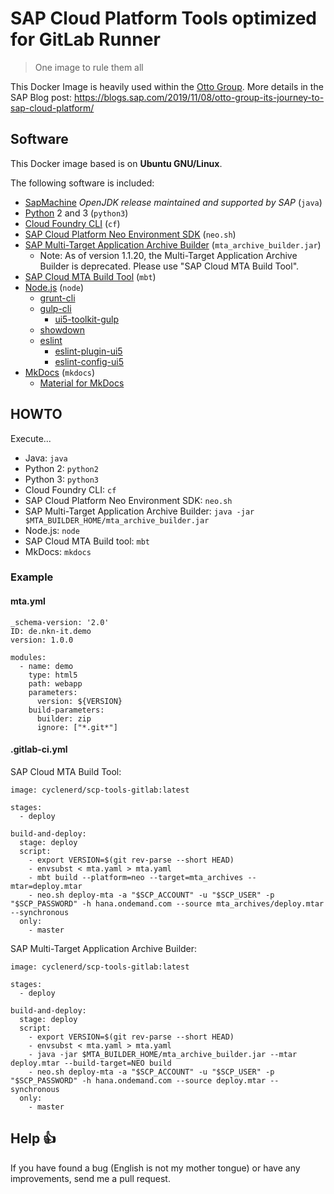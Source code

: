 # SAP Cloud Platform Tools optimized for GitLab Runner

> One image to rule them all

This Docker Image is heavily used within the [Otto Group](https://www.ottogroup.com/).
More details in the SAP Blog post: <https://blogs.sap.com/2019/11/08/otto-group-its-journey-to-sap-cloud-platform/>

## Software

This Docker image based is on **Ubuntu GNU/Linux**.

The following software is included:

* [SapMachine](https://sap.github.io/SapMachine/) *OpenJDK release maintained and supported by SAP* (`java`)
* [Python](https://www.python.org/) 2 and 3 (`python3`)
* [Cloud Foundry CLI](https://docs.cloudfoundry.org/cf-cli/) (`cf`)
* [SAP Cloud Platform Neo Environment SDK](https://tools.hana.ondemand.com/#cloud) (`neo.sh`)
* [SAP Multi-Target Application Archive Builder](https://help.sap.com/viewer/58746c584026430a890170ac4d87d03b/Cloud/en-US/ba7dd5a47b7a4858a652d15f9673c28d.html) (`mta_archive_builder.jar`)
  * Note: As of version 1.1.20, the Multi-Target Application Archive Builder is deprecated. Please use "SAP Cloud MTA Build Tool".
* [SAP Cloud MTA Build Tool](https://sap.github.io/cloud-mta-build-tool/) (`mbt`)
* [Node.js](https://nodejs.org/) (`node`)
  * [grunt-cli](https://www.npmjs.com/package/grunt-cli)
  * [gulp-cli](https://www.npmjs.com/package/gulp-cli)
    * [ui5-toolkit-gulp](https://www.npmjs.com/package/ui5-toolkit-gulp)
  * [showdown](https://www.npmjs.com/package/showdown)
  * [eslint](https://www.npmjs.com/package/eslint)
    * [eslint-plugin-ui5](https://www.npmjs.com/package/eslint-plugin-ui5)
    * [eslint-config-ui5](https://www.npmjs.com/package/eslint-config-ui5)
* [MkDocs](https://www.mkdocs.org/) (`mkdocs`)
  * [Material for MkDocs](https://squidfunk.github.io/mkdocs-material/)

## HOWTO

Execute...

* Java: `java`
* Python 2: `python2`
* Python 3: `python3`
* Cloud Foundry CLI: `cf`
* SAP Cloud Platform Neo Environment SDK: `neo.sh`
* SAP Multi-Target Application Archive Builder: `java -jar $MTA_BUILDER_HOME/mta_archive_builder.jar`
* Node.js: `node`
* SAP Cloud MTA Build tool: `mbt`
* MkDocs: `mkdocs`

### Example

#### mta.yml

```
_schema-version: '2.0'
ID: de.nkn-it.demo
version: 1.0.0

modules:
  - name: demo
    type: html5
    path: webapp
    parameters:
      version: ${VERSION}
    build-parameters:
      builder: zip
      ignore: ["*.git*"]
```

#### .gitlab-ci.yml

SAP Cloud MTA Build Tool:

```
image: cyclenerd/scp-tools-gitlab:latest

stages:
  - deploy

build-and-deploy:
  stage: deploy
  script:
    - export VERSION=$(git rev-parse --short HEAD)
    - envsubst < mta.yaml > mta.yaml
    - mbt build --platform=neo --target=mta_archives --mtar=deploy.mtar
    - neo.sh deploy-mta -a "$SCP_ACCOUNT" -u "$SCP_USER" -p "$SCP_PASSWORD" -h hana.ondemand.com --source mta_archives/deploy.mtar --synchronous
  only:
    - master
```

SAP Multi-Target Application Archive Builder:

```
image: cyclenerd/scp-tools-gitlab:latest

stages:
  - deploy

build-and-deploy:
  stage: deploy
  script:
    - export VERSION=$(git rev-parse --short HEAD)
    - envsubst < mta.yaml > mta.yaml
    - java -jar $MTA_BUILDER_HOME/mta_archive_builder.jar --mtar deploy.mtar --build-target=NEO build
    - neo.sh deploy-mta -a "$SCP_ACCOUNT" -u "$SCP_USER" -p "$SCP_PASSWORD" -h hana.ondemand.com --source deploy.mtar --synchronous
  only:
    - master
```

## Help 👍

If you have found a bug (English is not my mother tongue) or have any improvements, send me a pull request.

